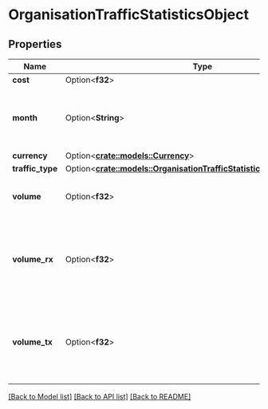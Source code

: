 # OrganisationTrafficStatisticsObject

## Properties

Name | Type | Description | Notes
------------ | ------------- | ------------- | -------------
**cost** | Option<**f32**> | Total cost | [optional]
**month** | Option<**String**> | The month that the data has been accumulated in `YYYY-MM-01` format | [optional]
**currency** | Option<[**crate::models::Currency**](Currency.md)> |  | [optional]
**traffic_type** | Option<[**crate::models::OrganisationTrafficStatisticsObjectTrafficType**](Organisation_traffic_statistics_object_traffic_type.md)> |  | [optional]
**volume** | Option<**f32**> | Total consumption (`volume_rx` + `volume_tx`) | [optional]
**volume_rx** | Option<**f32**> | * For traffic type `5` (`Data`): Downloaded data * For traffic type `6` (`SMS`): SMS MT  | [optional]
**volume_tx** | Option<**f32**> | * For traffic type `5` (`Data`): Uploaded data * For traffic type `6` (`SMS`): SMS MO  | [optional]

[[Back to Model list]](../README.md#documentation-for-models) [[Back to API list]](../README.md#documentation-for-api-endpoints) [[Back to README]](../README.md)


